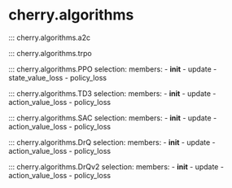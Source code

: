 
# cherry.algorithms

::: cherry.algorithms.a2c

::: cherry.algorithms.trpo

::: cherry.algorithms.PPO
    selection:
      members:
        - __init__
        - update
        - state_value_loss
        - policy_loss

::: cherry.algorithms.TD3
    selection:
      members:
        - __init__
        - update
        - action_value_loss
        - policy_loss

::: cherry.algorithms.SAC
    selection:
      members:
        - __init__
        - update
        - action_value_loss
        - policy_loss

::: cherry.algorithms.DrQ
    selection:
      members:
        - __init__
        - update
        - action_value_loss
        - policy_loss

::: cherry.algorithms.DrQv2
    selection:
      members:
        - __init__
        - update
        - action_value_loss
        - policy_loss


